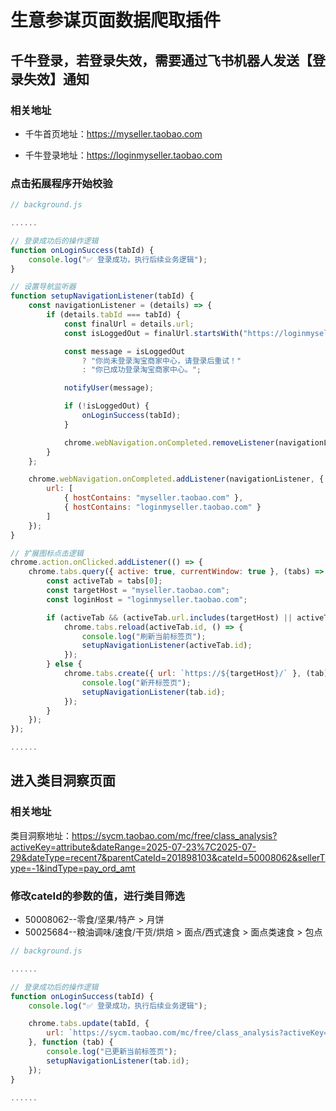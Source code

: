 # 生意参谋页面数据爬取插件

## 千牛登录，若登录失效，需要通过飞书机器人发送【登录失效】通知

### 相关地址

- 千牛首页地址：https://myseller.taobao.com

- 千牛登录地址：https://loginmyseller.taobao.com

### 点击拓展程序开始校验

```js
// background.js

......

// 登录成功后的操作逻辑
function onLoginSuccess(tabId) {
    console.log("✅ 登录成功，执行后续业务逻辑");
}

// 设置导航监听器
function setupNavigationListener(tabId) {
    const navigationListener = (details) => {
        if (details.tabId === tabId) {
            const finalUrl = details.url;
            const isLoggedOut = finalUrl.startsWith("https://loginmyseller.taobao.com");

            const message = isLoggedOut
                ? "你尚未登录淘宝商家中心，请登录后重试！"
                : "你已成功登录淘宝商家中心。";

            notifyUser(message);

            if (!isLoggedOut) {
                onLoginSuccess(tabId);
            }

            chrome.webNavigation.onCompleted.removeListener(navigationListener);
        }
    };

    chrome.webNavigation.onCompleted.addListener(navigationListener, {
        url: [
            { hostContains: "myseller.taobao.com" },
            { hostContains: "loginmyseller.taobao.com" }
        ]
    });
}

// 扩展图标点击逻辑
chrome.action.onClicked.addListener(() => {
    chrome.tabs.query({ active: true, currentWindow: true }, (tabs) => {
        const activeTab = tabs[0];
        const targetHost = "myseller.taobao.com";
        const loginHost = "loginmyseller.taobao.com";

        if (activeTab && (activeTab.url.includes(targetHost) || activeTab.url.includes(loginHost))) {
            chrome.tabs.reload(activeTab.id, () => {
                console.log("刷新当前标签页");
                setupNavigationListener(activeTab.id);
            });
        } else {
            chrome.tabs.create({ url: `https://${targetHost}/` }, (tab) => {
                console.log("新开标签页");
                setupNavigationListener(tab.id);
            });
        }
    });
});

......
```

## 进入类目洞察页面

### 相关地址

类目洞察地址：https://sycm.taobao.com/mc/free/class_analysis?activeKey=attribute&dateRange=2025-07-23%7C2025-07-29&dateType=recent7&parentCateId=201898103&cateId=50008062&sellerType=-1&indType=pay_ord_amt

### 修改cateId的参数的值，进行类目筛选

- 50008062--零食/坚果/特产 > 月饼
- 50025684--粮油调味/速食/干货/烘焙 > 面点/西式速食 > 面点类速食 > 包点

```js
// background.js

......

// 登录成功后的操作逻辑
function onLoginSuccess(tabId) {
    console.log("✅ 登录成功，执行后续业务逻辑");

    chrome.tabs.update(tabId, {
        url: `https://sycm.taobao.com/mc/free/class_analysis?activeKey=attribute&dateRange=2025-07-23%7C2025-07-29&dateType=recent7&parentCateId=201898103&cateId=50025684&sellerType=-1&indType=pay_ord_amt`
    }, function (tab) {
        console.log("已更新当前标签页");
        setupNavigationListener(tab.id);
    });
}

......
```

